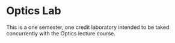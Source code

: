# Optics Lab
This is a one semester, one credit laboratory intended to be taked concurrently with the Optics lecture course.
